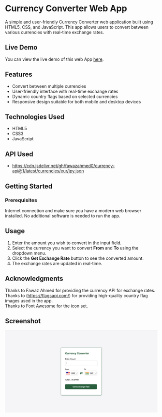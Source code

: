 # Currency Converter Web App

A simple and user-friendly Currency Converter web application built using HTML5, CSS, and JavaScript. This app allows users to convert between various currencies with real-time exchange rates.

## Live Demo

You can view the live demo of this web App [here](https://yogeshpol96.github.io/Currency-Converter-webApp/).

## Features 

- Convert between multiple currencies
- User-friendly interface with real-time exchange rates
- Dynamic country flags based on selected currencies
- Responsive design suitable for both mobile and desktop devices

## Technologies Used

- HTML5
- CSS3
- JavaScript

## API Used
- https://cdn.jsdelivr.net/gh/fawazahmed0/currency-api@1/latest/currencies/eur/jpy.json

## Getting Started

### Prerequisites

Internet connection and make sure you have a modern web browser installed. No additional software is needed to run the app.

## Usage
1. Enter the amount you wish to convert in the input field.
2. Select the currency you want to convert **From** and **To** using the dropdown menu.
3. Click the **Get Exchange Rate** button to see the converted amount.
4. The exchange rates are updated in real-time.

## Acknowledgments

Thanks to Fawaz Ahmed for providing the currency API for exchange rates.<br/>
Thanks to (https://flagsapi.com/) for providing high-quality country flag images used in the app.<br/>
Thanks to Font Awesome for the icon set.

## Screenshot

![screenshot](App-Screenshots/CurrencyConverter.png)


